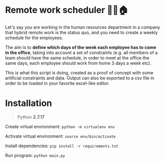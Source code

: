 # Remote work scheduler 👨‍💻🏠

Let's say you are working in the human resources department in a company that hybrid remote work is the status quo, and you need to create a weekly schedule for the employees.

The aim is to **define which days of the week each employee has to come in the office**, taking into account a set of constraints (e.g. all members of a team should have the same schedule, in order to meet at the office the same days, each employee should work from home 3 days a week etc).

This is what this script is doing, created as a proof of concept with some artificial constraints and data. Output can also be exported to a csv file in order to be loaded in your favorite excel-like editor.


# Installation

> Python **2.7.17**

Create virtual environment: `python -m virtualenv env`

Activate virtual environment: `source env/bin/activate`

Install dependencies: `pip install -r requirements.txt`

Run program: `python main.py`


